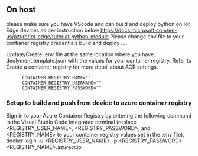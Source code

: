 ## On host 

  please make sure you have VScode and can build and deploy python on Iot Edge devices as per instruction below
    https://docs.microsoft.com/en-us/azure/iot-edge/tutorial-python-module
  Please change env file to your contianer registry credentials build and deploy ...
  
  Update/Create .env file at the same location where you have deolyment.template.json with the values for your container registry. Refer to Create a container registry for more detail about ACR  settings.
  
          CONTAINER_REGISTRY_NAME=""
          CONTAINER_REGISTRY_USERNAME=""
          CONTAINER_REGISTRY_PASSWORD=""
    
### Setup to build and push from device to azure container registry
Sign in to your Azure Container Registry by entering the following command in the Visual Studio Code integrated terminal (replace <REGISTRY_USER_NAME>, <REGISTRY_PASSWORD>, and <REGISTRY_NAME> to your container registry values set in the .env file).
    docker login -u <REGISTRY_USER_NAME> -p <REGISTRY_PASSWORD> <REGISTRY_NAME>.azurecr.io